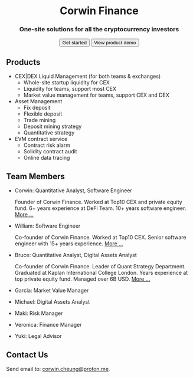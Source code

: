 #

<link rel="stylesheet" href="https://cdnjs.cloudflare.com/ajax/libs/font-awesome/4.7.0/css/font-awesome.min.css">

##

<h1 style="text-align:center;">Corwin Finance</h1>

<h3 style="text-align:center;">One-site solutions for all the cryptocurrency investors</h3>

<div style="text-align:center;">
<button>Get started</button>
<button>
  <i class="fa fa-play-circle-o"></i>
  View product demo
</button>
</div>

## Products

- CEX|DEX Liquid Management (for both teams & exchanges)
  - Whole-site startup liquidity for CEX
  - Liquidity for teams, support most CEX
  - Market value management for teams, support CEX and DEX
- Asset Management
  - Fix deposit
  - Flexible deposit
  - Trade mining
  - Deposit mining strategy
  - Quantitative strategy
- EVM contract service
  - Contract risk alarm
  - Solidity contract audit
  - Online data tracing

## Team Members

- Corwin: Quantitative Analyst, Software Engineer

  Founder of Corwin Finance. Worked at Top10 CEX and private equity fund. 6+ years experience at DeFi Team. 10+ years software engineer. [More ...](./CorwinCV.md)

- William: Software Engineer

  Co-founder of Corwin Finance. Worked at Top10 CEX. Senior software engineer with 15+ years experience. [More ...](./WilliamCV.md)

- Bruce: Quantitative Analyst, Digital Assets Analyst

  Co-founder of Corwin Finance. Leader of Quant Strategy Department. Graduated at Kaplan International College London. Years experience at top private equity fund. Managed over 6B USD. [More ...](./SamCV.md)

- Garcia: Market Value Manager

- Michael: Digital Assets Analyst

- Maki: Risk Manager

- Veronica: Finance Manager

- Yuki: Legal Advisor

## Contact Us

Send email to: <corwin.cheung@proton.me>.